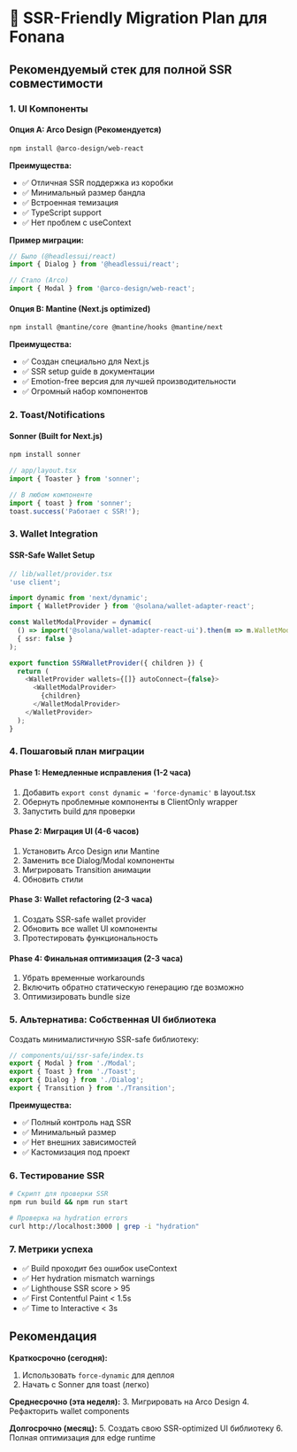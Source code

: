 # 🚀 SSR-Friendly Migration Plan для Fonana

## Рекомендуемый стек для полной SSR совместимости

### 1. **UI Компоненты**

#### Опция A: Arco Design (Рекомендуется)
```bash
npm install @arco-design/web-react
```

**Преимущества:**
- ✅ Отличная SSR поддержка из коробки
- ✅ Минимальный размер бандла
- ✅ Встроенная темизация
- ✅ TypeScript support
- ✅ Нет проблем с useContext

**Пример миграции:**
```typescript
// Было (@headlessui/react)
import { Dialog } from '@headlessui/react';

// Стало (Arco)
import { Modal } from '@arco-design/web-react';
```

#### Опция B: Mantine (Next.js optimized)
```bash
npm install @mantine/core @mantine/hooks @mantine/next
```

**Преимущества:**
- ✅ Создан специально для Next.js
- ✅ SSR setup guide в документации
- ✅ Emotion-free версия для лучшей производительности
- ✅ Огромный набор компонентов

### 2. **Toast/Notifications**

#### Sonner (Built for Next.js)
```bash
npm install sonner
```

```typescript
// app/layout.tsx
import { Toaster } from 'sonner';

// В любом компоненте
import { toast } from 'sonner';
toast.success('Работает с SSR!');
```

### 3. **Wallet Integration**

#### SSR-Safe Wallet Setup
```typescript
// lib/wallet/provider.tsx
'use client';

import dynamic from 'next/dynamic';
import { WalletProvider } from '@solana/wallet-adapter-react';

const WalletModalProvider = dynamic(
  () => import('@solana/wallet-adapter-react-ui').then(m => m.WalletModalProvider),
  { ssr: false }
);

export function SSRWalletProvider({ children }) {
  return (
    <WalletProvider wallets={[]} autoConnect={false}>
      <WalletModalProvider>
        {children}
      </WalletModalProvider>
    </WalletProvider>
  );
}
```

### 4. **Пошаговый план миграции**

#### Phase 1: Немедленные исправления (1-2 часа)
1. Добавить `export const dynamic = 'force-dynamic'` в layout.tsx
2. Обернуть проблемные компоненты в ClientOnly wrapper
3. Запустить build для проверки

#### Phase 2: Миграция UI (4-6 часов)
1. Установить Arco Design или Mantine
2. Заменить все Dialog/Modal компоненты
3. Мигрировать Transition анимации
4. Обновить стили

#### Phase 3: Wallet refactoring (2-3 часа)
1. Создать SSR-safe wallet provider
2. Обновить все wallet UI компоненты
3. Протестировать функциональность

#### Phase 4: Финальная оптимизация (2-3 часа)
1. Убрать временные workarounds
2. Включить обратно статическую генерацию где возможно
3. Оптимизировать bundle size

### 5. **Альтернатива: Собственная UI библиотека**

Создать минималистичную SSR-safe библиотеку:

```typescript
// components/ui/ssr-safe/index.ts
export { Modal } from './Modal';
export { Toast } from './Toast';
export { Dialog } from './Dialog';
export { Transition } from './Transition';
```

**Преимущества:**
- ✅ Полный контроль над SSR
- ✅ Минимальный размер
- ✅ Нет внешних зависимостей
- ✅ Кастомизация под проект

### 6. **Тестирование SSR**

```bash
# Скрипт для проверки SSR
npm run build && npm run start

# Проверка на hydration errors
curl http://localhost:3000 | grep -i "hydration"
```

### 7. **Метрики успеха**

- ✅ Build проходит без ошибок useContext
- ✅ Нет hydration mismatch warnings
- ✅ Lighthouse SSR score > 95
- ✅ First Contentful Paint < 1.5s
- ✅ Time to Interactive < 3s

## Рекомендация

**Краткосрочно (сегодня):**
1. Использовать `force-dynamic` для деплоя
2. Начать с Sonner для toast (легко)

**Среднесрочно (эта неделя):**
3. Мигрировать на Arco Design
4. Рефакторить wallet components

**Долгосрочно (месяц):**
5. Создать свою SSR-optimized UI библиотеку
6. Полная оптимизация для edge runtime 